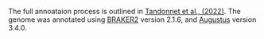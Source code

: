 The full annoataion process is outlined in [Tandonnet et al., (2022)](https://www.ncbi.nlm.nih.gov/pmc/articles/PMC9984802/). The genome was annotated using [BRAKER2](https://www.ncbi.nlm.nih.gov/pmc/articles/PMC7787252/) version 2.1.6, and [Augustus](https://www.ncbi.nlm.nih.gov/pmc/articles/PMC1409804/) version 3.4.0.
